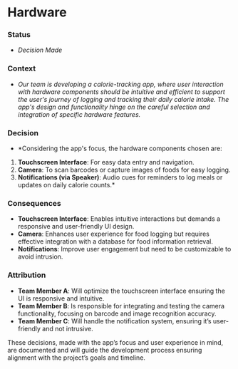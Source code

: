 
# Hardware
### Status
- *Decision Made*
### Context
- *Our team is developing a calorie-tracking app, where user interaction with hardware components should be intuitive and efficient to support the user's journey of logging and tracking their daily calorie intake. The app's design and functionality hinge on the careful selection and integration of specific hardware features.*
### Decision
- *Considering the app's focus, the hardware components chosen are:

1. **Touchscreen Interface**: For easy data entry and navigation.
2. **Camera**: To scan barcodes or capture images of foods for easy logging.
3. **Notifications (via Speaker)**: Audio cues for reminders to log meals or updates on daily calorie counts.*
### Consequences
- **Touchscreen Interface**: Enables intuitive interactions but demands a responsive and user-friendly UI design.
- **Camera**: Enhances user experience for food logging but requires effective integration with a database for food information retrieval.
- **Notifications**: Improve user engagement but need to be customizable to avoid intrusion.

### Attribution
- **Team Member A**: Will optimize the touchscreen interface ensuring the UI is responsive and intuitive.
- **Team Member B**: Is responsible for integrating and testing the camera functionality, focusing on barcode and image recognition accuracy.
- **Team Member C**: Will handle the notification system, ensuring it’s user-friendly and not intrusive.

These decisions, made with the app’s focus and user experience in mind, are documented and will guide the development process ensuring alignment with the project’s goals and timeline.
